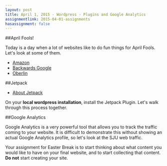 ```yaml
---
layout: post
title: April 1, 2015 - Wordpress - Plugins and Google Analytics
assignmentlink: 2015-04-01-assignments
hasassignment: false
---
```


##April Fools!

Today is a day when a lot of websites like to do fun things for April Fools.  Let's look at some of them.
- [Amazon](http://www.amazon.com/)
- [Backwards Google](https://com.google/)
- [Oberlin](https://home.oberlin.edu/)

##Jetpack

  - [About Jetpack](http://jetpack.me/)

On your **local wordpress installation**, install the Jetpack Plugin.  Let's walk through this process together.

##Google Analytics

Google Analytics is a very powerful tool that allows you to track the traffic coming to your website.  It is difficult to demonstrate this without showing an actual Google Analytics profile, so let's look at the SJU web traffic.


Your assignment for Easter Break is to start thinking about what content you would like to have on your final website, and to start collecting that content.  **Do not** start creating your site.